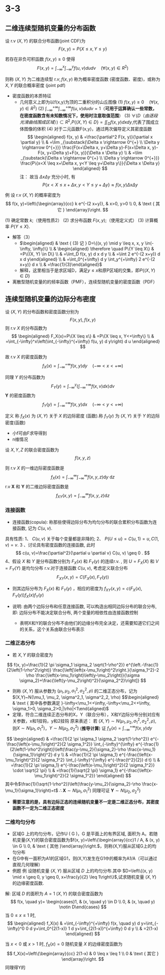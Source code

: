 
# 3-3

## 二维连续型随机变量的分布函数

设 r.v $(X, Y)$ 的联合分布函数(joint CDF)为
$$
F(x, y)=P\{X \leq x, Y \leq y\}
$$

若存在非负可积函数 $f(x, y) \geq 0$ 使得
$$
F(x, y)=\int_{-\infty}^x \int_{-\infty}^y f(u, v) d u d v \quad\left(\forall(x, y) \in R^2\right)
$$

则称 $(X, Y)$ 为二维连续型 $\mathrm{r} . v, f(x, y)$ 称为概率密度函数 (密度函数、密度)，或称为 $X, Y$ 的联合概率密度 (joint pdf)

- 密度函数的本质特征
  - 几何意义上即为以f(x,y)为顶的二重积分的山丘图像
    (1) $f(x, y) \geq 0 \quad\left(\forall(x, y) \in R^2\right)$
    (2) $\int_{-\infty}^{+\infty} \int_{-\infty}^{+\infty} f(u, v) d u d v=1$（**可用于运算确认一些常数，在密度函数含有未知数情况下，使用时注意取值范围**）
    (3) $\forall(D（由逐段光滑曲线围成区域）) \subset R^2$,$P\{(X, Y) \in D\}=\iint_D f(x, y) d x d y$,代表了围成立体图像的体积
    (4) 对于二元函数F(x,y)，通过两次偏导定义其密度函数
        $$
        \begin{aligned}
        f(x, y) & =\frac{\partial^2 F(x, y)}{\partial x \partial y} \\
        & =\lim _{\substack{\Delta x \rightarrow 0^{+} \\
        \Delta y \rightarrow 0^{+}}} \frac{F(x+\Delta x, y+\Delta y)-F(x+\Delta x, y)-F(x, y+\Delta y)+F(x, y)}{\Delta x \Delta y} \\
        & =\lim _{\substack{\Delta x \rightarrow 0^{+} \\
        \Delta y \rightarrow 0^{+}}} \frac{P\{x<X \leq x+\Delta x, y<Y \leq y+\Delta y\}}{\Delta x \Delta y}
        \end{aligned}
        $$
        注：
        故当 $\Delta x \Delta y$ 充分小时, 有
        $$
        P\{x<X \leq x+\Delta x, y<Y \leq y+\Delta y\} \approx f(x, y) \Delta x \Delta y
        $$

例
设 r.v $(X, Y)$ 的概率密度为
$$
f(x, y)=\left\{\begin{array}{cc}
k e^{-(2 x+y)}, & x>0, y>0 \\
0, & \text { 其它 }
\end{array}\right.
$$

(1) 确定常数 $k$;（使用性质2）
(2) 求分布函数 $F(x, y)$;（使用定义式）
(3) 计算概率 $P\{Y \leq X\}$.

- 解答（3）
  - $\begin{aligned} & \text { (3) 记 } D=\{(x, y) \mid y \leq x, x, y \in(-\infty, \infty)\} \\ & \begin{aligned} \therefore \quad P\{Y \leq X\} & =P\{(X, Y) \in D\} \\ & =\iint_D f(x, y) d x d y \\ & =\iint 2 e^{-(2 x+y)} d x d y\end{aligned} \\ & =\int_0^{+\infty}  d y \int_y^{+\infty} 2 e^{-(2 x+y)} d x \\ & =\frac{1}{3}\end{aligned}$
  - 解释，这里相当于是求区域D，满足$y \leq x$和原P区域的交集，即$P\{(X, Y) \in D\}$
- 离散型随机变量的的频率函数（PMF），连续型随机变量的密度函数（PDF）

## 连续型随机变量的边际分布密度

设 $(X, Y)$ 的分布函数和密度函数分别为
$$
F(x, y), f(x, y)
$$
则 r.v $X$ 的分布函数为
$$
\begin{aligned}
F_X(x)=P\{X \leq x\} & =P\{X \leq x, Y<+\infty\} \\
& =\int_{-\infty}^x\left(\int_{-\infty}^{+\infty} f(u, y) d y\right) d u
\end{aligned}
$$

故 r.v $X$ 的密度函数为
$$
f_X(x)=\int_{-\infty}^{+\infty} f(x, y) d y \quad(-\infty<x<+\infty)
$$

同理 $Y$ 的分布函数为
$$
F_Y(y)=\int_{-\infty}^y\left(\int_{-\infty}^{+\infty} f(x, v) d x\right) d v
$$
$\boldsymbol{Y}$ 的密度函数为
$$
f_Y(y)=\int_{-\infty}^{+\infty} f(x, y) d x \quad(-\infty<y<+\infty)
$$

定义 称 $f_X(x)$ 为 $(X, Y)$ 关于 $X$ 的边际密度 (函数).称 $f_Y(y)$ 为 $(X, Y)$ 关于 $Y$ 的边际密度(函数)

- 小f可由F求导得到
- n维情况

设 $X, Y, Z$ 的联合密度函数为
$$
f(x, y, z)
$$

则 r.v $X$ 的一维边际密度函数是
$$
f_X(x)=\int_{-\infty}^{\infty} \int_{-\infty}^{\infty} f(x, y, z) \mathrm{d} y \mathrm{~d} z
$$
r.v $\boldsymbol{X}$ 和 $\boldsymbol{Y}$ 的二维边际密度函数是
$$
f_{X Y}(x, y)=\int_{-\infty}^{\infty} f(x, y, z) \mathrm{d} z
$$

### 连接函数

- 连接函数(copula): 称那些使得边际分布为均匀分布的联合累积分布函数为连接函数, 记为 $C(u, v)$.

具有性质:
1、 $C(u, v)$ 关于每个变量都是非降的;
2、 $P\{U \leq u\}=C(u, 1)=u, C(1, v)=v$.
3 、讨论具有密度函数的连接函数, 此时
$$
c(u, v)=\frac{\partial^2}{\partial u \partial v} C(u, v) \geq 0 .
$$
4、假设 $X$ 和 $Y$ 是分布函数分别为 $F_X(x)$ 和 $F_Y(y)$ 的连续r.v. , 则 $U=F_X(X)$ 和 $V=F_Y(Y)$ 是均匀分布 r.v.对于连接函数 $C(u, v)$, 考虑定义联合分布
$$
F_{X Y}(x, y)=C\left(F_X(x), F_Y(y)\right)
$$

- 则其边际分布为 $F_X(x)$ 和 $F_Y(y)$ ，相应的密度为 $f_{X Y}(x, y)=c\left(F_X(x), F_Y(y)\right) f_X(x) f_Y(y)$

- 说明: 由两个边际分布和任意连接函数, 可以构造出相同边际分布的联合分布, 即: 边际分布不能决定联合分布, 两个变量的相依性由连接函数控制
  - 表明X和Y的联合分布不由他们的边缘分布完全决定，还需要知道它们之间的关系，这个关系由联合分布表示

### 二维正态分布

- 若 $X, Y$ 的联合密度为

$$
f(x, y)=\frac{1}{2 \pi \sigma_1 \sigma_2 \sqrt{1-\rho^2}} e^{\left.-\frac{1}{2\left(1-\rho^2\right)} \frac{\left[\left(x-\mu_1\right)^2\right.}{\sigma_1^2}-2 \rho \frac{\left(x-\mu_1\right)\left(y-\mu_2\right)}{\sigma \sigma_2}+\frac{\left(y-\mu_2\right)^2}{\sigma_2^2}\right]}
$$

- 则称 $(X, Y)$ 服从参数为 $\left(\mu_1, \mu_2, \sigma_1^2, \sigma_2^2, \rho\right)$ 的二维正态分布，记为$(X,Y)~N(\mu_1, \mu_2, \sigma^2_1, \sigma^2_2, \rho) $$\begin{aligned} & \text { 其中各参数满足 }-\infty<\mu_1<+\infty,-\infty<\mu_2<+\infty, \sigma_1>0, \sigma_2>0,|\rho|<1\end{aligned}$
- 定理，符合二维连续正态分布的X，Y（联合分布），X和Y边际分布分别对应有关参数，x和1挂钩，y和2挂钩
原来表述： 若 $(X, Y) \sim N\left(\mu_1, \mu_2, \sigma_1^2, \sigma_2^2, \rho\right)$, 则${X \sim N\left(\mu_1, \sigma_1^2\right)}$，${Y \sim N\left(\mu_2, \sigma_2^2\right)}$
(**推导计算**)
证 $f_X(x)={\int_{-\infty}^{+\infty} f(x, y) d y}$

$$
\begin{aligned}
& =\frac{1}{2 \pi \sigma_1 \sigma_2 \sqrt{1-\rho^2}} e^{-\frac{\left(x-\mu_1\right)^2}{2 \sigma_1^2}} \int_{-\infty}^{\infty} e^{-\frac{1}{2\left(1-\rho^2\right)}\left(\frac{y-\mu_2}{\sigma_2}-\rho \frac{x-\mu_1}{\sigma_1}\right)^2} d y \\
& =\frac{1}{2 \pi \sigma_1} e^{-\frac{\left(x-\mu_1\right)^2}{2 \sigma_1^2} \int_{-\infty}^{\infty} e^{-\frac{t^2}{2}} d t} \\
& =\frac{1}{2 \pi \sigma_1} e^{-\frac{\left(x-\mu_1\right)^2}{2 \sigma_1^2}} \cdot \sqrt{2 \pi} \\
& =\frac{1}{\sqrt{2 \pi} \sigma_1} e^{-\frac{\left(x-\mu_1\right)^2}{2 \sigma_1^2}}
\end{aligned}
$$
其中令$\frac{1}{\sqrt{1-\rho^2}}\left(\frac{y-\mu_2}{\sigma_2}-\rho \frac{x-\mu_1}{\sigma_1}\right)=t$
$\therefore \boldsymbol{X} \sim N\left(\mu_1, \sigma_1^2\right)$ 同理可证 $\boldsymbol{Y} \sim N\left(\mu_2, \sigma_2^2\right)$

- **需要注意的是，具有边际正态的连续随机变量不一定是二维正态分布，其密度函数不一定为二维正态密度**

### 二维均匀分布

- 区域G 上的均匀分布，记作U ( G )，G 是平面上的有界区域, 面积为 A。若随机变量(X,Y)的联合密度函数为$f(x, y)=\left\{\begin{array}{cc}1 / A, & (x, y) \in G \\ 0, & \text { 其他 }\end{array}\right.$，则称(X,Y)服从区域G上的均匀分布
- 在G中有一面积为A1的区域G1，则(X,Y)发生在G1中的概率为A1/A（可以通过直观几何理解）
- 例题
例 设随机变量 $(X, Y)$ 服从区域 $D$ 上的均匀分布.其中 $D=\left\{(x, y) \mid x \geq 0, y \geq 0, x+\frac{y}{2} \leq 1\right\}$,试求随机变量 $(X, Y)$ 的边缘密度函数.

解: 区域 $D$ 的面积为 $A=1$
$(X, Y)$ 的联合密度函数为
$$
f(x, \quad y)= \begin{cases}1, & (x, \quad y) \in D \\ 0, & (x, \quad y) \notin D\end{cases}
$$
当 $0 \leq x \leq 1$ 时,
$$
\begin{aligned}
f_X(x) & =\int_{-\infty}^{+\infty} f(x, \quad y) d y=\int_{-\infty}^0 0 d y+\int_0^{2(1-x)} 1 d y+\int_{2(1-x)}^{+\infty} 0 d y \\
& =2(1-x)
\end{aligned}
$$

当 $x<0$ 或 $x>1$ 时, $f_X(x)=0$
随机变量 $X$ 的边缘密度函数为
$$
f_X(x)=\left\{\begin{array}{cc}
2(1-x) & 0 \leq x \leq 1 \\
0 & \text { 其它 }
\end{array}\right.
$$
同理得Y的